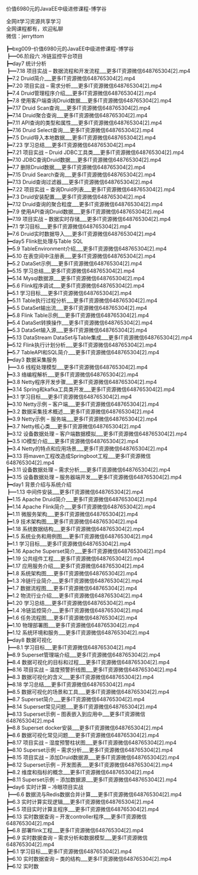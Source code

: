 价值6980元的JavaEE中级进修课程-博学谷

全网it学习资源共享学习<br>全网课程都有，欢迎私聊<br>微信：jerryttom<br>

┣━bxg009-价值6980元的JavaEE中级进修课程-博学谷<br> ┣━06.阶段六 冷链监控平台项目<br> ┣━day7 统计分析<br> ┣━7.18 项目实战 – 数据流程和开发流程___更多IT资源微信648765304[2].mp4<br> ┣━7.2 Druid简介___更多IT资源微信648765304[2].mp4<br> ┣━7.20 项目实战 – 需求分析___更多IT资源微信648765304[2].mp4<br> ┣━7.4 Druid管理程序介绍___更多IT资源微信648765304[2].mp4<br> ┣━7.8 使用客户端查询Druid数据___更多IT资源微信648765304[2].mp4<br> ┣━7.17 Druid Scan查询___更多IT资源微信648765304[2].mp4<br> ┣━7.14 Druid聚合查询___更多IT资源微信648765304[2].mp4<br> ┣━7.11 API查询的类型和属性___更多IT资源微信648765304[2].mp4<br> ┣━7.16 Druid Select查询___更多IT资源微信648765304[2].mp4<br> ┣━7.5 Druid导入本地数据___更多IT资源微信648765304[2].mp4<br> ┣━7.23 学习总结___更多IT资源微信648765304[2].mp4<br> ┣━7.21 项目实战 – Druid JDBC工具类___更多IT资源微信648765304[2].mp4<br> ┣━7.10 JDBC查询Druid数据___更多IT资源微信648765304[2].mp4<br> ┣━7.7 删除Druid数据___更多IT资源微信648765304[2].mp4<br> ┣━7.15 Druid Search查询___更多IT资源微信648765304[2].mp4<br> ┣━7.13 Druid查询过滤器___更多IT资源微信648765304[2].mp4<br> ┣━7.22 项目实战 – 查询Druid列表___更多IT资源微信648765304[2].mp4<br> ┣━7.3 Druid安装配置___更多IT资源微信648765304[2].mp4<br> ┣━7.12 Druid查询的聚合粒度___更多IT资源微信648765304[2].mp4<br> ┣━7.9 使用API查询Druid数据___更多IT资源微信648765304[2].mp4<br> ┣━7.19 项目实战 – 数据实时存储___更多IT资源微信648765304[2].mp4<br> ┣━7.1 学习目标___更多IT资源微信648765304[2].mp4<br> ┣━7.6 Druid实时数据导入___更多IT资源微信648765304[2].mp4<br> ┣━day5 Flink批处理与Table SQL<br> ┣━5.9 TableEnvironment介绍___更多IT资源微信648765304[2].mp4<br> ┣━5.10 在表空间中注册表___更多IT资源微信648765304[2].mp4<br> ┣━5.2 DataSet示例___更多IT资源微信648765304[2].mp4<br> ┣━5.15 学习总结___更多IT资源微信648765304[2].mp4<br> ┣━5.14 Mysql数据源___更多IT资源微信648765304[2].mp4<br> ┣━5.6 Flink程序调试___更多IT资源微信648765304[2].mp4<br> ┣━5.1 学习目标___更多IT资源微信648765304[2].mp4<br> ┣━5.11 Table执行过程分析___更多IT资源微信648765304[2].mp4<br> ┣━5.5 DataSet输出流___更多IT资源微信648765304[2].mp4<br> ┣━5.8 Flink Table示例___更多IT资源微信648765304[2].mp4<br> ┣━5.4 DataSet转换操作___更多IT资源微信648765304[2].mp4<br> ┣━5.3 DataSet输入源___更多IT资源微信648765304[2].mp4<br> ┣━5.13 DataStream DataSet与Table集成___更多IT资源微信648765304[2].mp4<br> ┣━5.12 Flink执行计划分析___更多IT资源微信648765304[2].mp4<br> ┣━5.7 TableAPI和SQL简介___更多IT资源微信648765304[2].mp4<br> ┣━day3 数据采集服务<br> ┣━3.6 线程处理模型___更多IT资源微信648765304[2].mp4<br> ┣━3.3 络编程解析___更多IT资源微信648765304[2].mp4<br> ┣━3.8 Netty程序开发步骤___更多IT资源微信648765304[2].mp4<br> ┣━3.14 Spring和kafka工具类开发___更多IT资源微信648765304[2].mp4<br> ┣━3.1 学习目标___更多IT资源微信648765304[2].mp4<br> ┣━3.10 Netty示例 – 客户端___更多IT资源微信648765304[2].mp4<br> ┣━3.2 数据采集技术概述___更多IT资源微信648765304[2].mp4<br> ┣━3.9 Netty示例 – 服务端___更多IT资源微信648765304[2].mp4<br> ┣━3.7 Netty核心类___更多IT资源微信648765304[2].mp4<br> ┣━3.12 设备数据处理 – 客户端数据模拟___更多IT资源微信648765304[2].mp4<br> ┣━3.5 IO模型介绍___更多IT资源微信648765304[2].mp4<br> ┣━3.4 Netty的特点和应用场景___更多IT资源微信648765304[2].mp4<br> ┣━3.13 将maven工程改造成Springboot工程___更多IT资源微信648765304[2].mp4<br> ┣━3.11 设备数据处理 – 需求分析___更多IT资源微信648765304[2].mp4<br> ┣━3.15 设备数据处理 – 服务器端开发___更多IT资源微信648765304[2].mp4<br> ┣━day1 背景介绍与系统介绍<br> ┣━1.13 中间件安装___更多IT资源微信648765304[2].mp4<br> ┣━1.15 Apache Druid简介___更多IT资源微信648765304[2].mp4<br> ┣━1.14 Apache Flink简介___更多IT资源微信648765304[2].mp4<br> ┣━1.11 微服务架构___更多IT资源微信648765304[2].mp4<br> ┣━1.9 技术架构图___更多IT资源微信648765304[2].mp4<br> ┣━1.18 系统数据结构___更多IT资源微信648765304[2].mp4<br> ┣━1.5 系统业务和用例图___更多IT资源微信648765304[2].mp4<br> ┣━1.1 学习目标___更多IT资源微信648765304[2].mp4<br> ┣━1.16 Apache Superset简介___更多IT资源微信648765304[2].mp4<br> ┣━1.19 公共组件工程___更多IT资源微信648765304[2].mp4<br> ┣━1.17 应用服务介绍___更多IT资源微信648765304[2].mp4<br> ┣━1.8 系统架构图___更多IT资源微信648765304[2].mp4<br> ┣━1.3 冷链行业简介___更多IT资源微信648765304[2].mp4<br> ┣━1.7 数据流程图___更多IT资源微信648765304[2].mp4<br> ┣━1.2 物流行业介绍___更多IT资源微信648765304[2].mp4<br> ┣━1.20 学习总结___更多IT资源微信648765304[2].mp4<br> ┣━1.4 冷链监控简介___更多IT资源微信648765304[2].mp4<br> ┣━1.6 任务流程图___更多IT资源微信648765304[2].mp4<br> ┣━1.10 物理部署图___更多IT资源微信648765304[2].mp4<br> ┣━1.12 系统环境和服务___更多IT资源微信648765304[2].mp4<br> ┣━day8 数据可视化<br> ┣━8.1 学习目标___更多IT资源微信648765304[2].mp4<br> ┣━8.9 Superset管理端介绍___更多IT资源微信648765304[2].mp4<br> ┣━8.4 数据可视化的目标和过程___更多IT资源微信648765304[2].mp4<br> ┣━8.16 项目实战 – 温度预警折线图___更多IT资源微信648765304[2].mp4<br> ┣━8.3 数据可视化的含义___更多IT资源微信648765304[2].mp4<br> ┣━8.18 学习总结___更多IT资源微信648765304[2].mp4<br> ┣━8.5 数据可视化的场景和工具___更多IT资源微信648765304[2].mp4<br> ┣━8.7 Superset简介___更多IT资源微信648765304[2].mp4<br> ┣━8.14 Superset常见问题___更多IT资源微信648765304[2].mp4<br> ┣━8.13 Superset示例 – 图表嵌入到应用中___更多IT资源微信648765304[2].mp4<br> ┣━8.8 Superset docker安装___更多IT资源微信648765304[2].mp4<br> ┣━8.6 数据可视化常见问题___更多IT资源微信648765304[2].mp4<br> ┣━8.17 项目实战 – 湿度预警柱状图___更多IT资源微信648765304[2].mp4<br> ┣━8.10 Superset示例 – 需求分析___更多IT资源微信648765304[2].mp4<br> ┣━8.15 项目实战 – 添加Druid数据源___更多IT资源微信648765304[2].mp4<br> ┣━8.12 Superset示例 – 开发图表___更多IT资源微信648765304[2].mp4<br> ┣━8.2 维度和指标的概念___更多IT资源微信648765304[2].mp4<br> ┣━8.11 Superset示例 – 添加数据源___更多IT资源微信648765304[2].mp4<br> ┣━day6 实时计算 – 冷眼项目实战<br> ┣━6.6 数据流与Redis数据合并计算___更多IT资源微信648765304[2].mp4<br> ┣━6.3 实时计算实现逻辑___更多IT资源微信648765304[2].mp4<br> ┣━6.5 项目实时计算主程序___更多IT资源微信648765304[2].mp4<br> ┣━6.13 实时数据查询 – 开发controller程序___更多IT资源微信648765304[2].mp4<br> ┣━6.8 部署flink工程___更多IT资源微信648765304[2].mp4<br> ┣━6.9 实时数据查询 – 需求分析和数据模型___更多IT资源微信648765304[2].mp4<br> ┣━6.1 学习目标___更多IT资源微信648765304[2].mp4<br> ┣━6.10 实时数据查询 – 类的结构___更多IT资源微信648765304[2].mp4<br> ┣━6.12 实时数